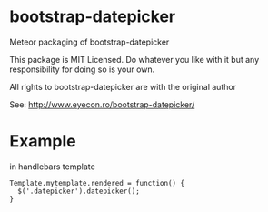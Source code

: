 bootstrap-datepicker
============

Meteor packaging of bootstrap-datepicker

This package is MIT Licensed. Do whatever you like with it but any responsibility for doing so is your own.

All rights to bootstrap-datepicker are with the original author

See: http://www.eyecon.ro/bootstrap-datepicker/

Example
============
in handlebars template

    Template.mytemplate.rendered = function() {
      $('.datepicker').datepicker();
    }
